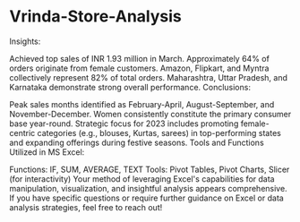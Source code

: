 # Vrinda-Store-Analysis
Insights:

Achieved top sales of INR 1.93 million in March.
Approximately 64% of orders originate from female customers.
Amazon, Flipkart, and Myntra collectively represent 82% of total orders.
Maharashtra, Uttar Pradesh, and Karnataka demonstrate strong overall performance.
Conclusions:

Peak sales months identified as February-April, August-September, and November-December.
Women consistently constitute the primary consumer base year-round.
Strategic focus for 2023 includes promoting female-centric categories (e.g., blouses, Kurtas, sarees) in top-performing states and expanding offerings during festive seasons.
Tools and Functions Utilized in MS Excel:

Functions: IF, SUM, AVERAGE, TEXT
Tools: Pivot Tables, Pivot Charts, Slicer (for interactivity)
Your method of leveraging Excel's capabilities for data manipulation, visualization, and insightful analysis appears comprehensive. If you have specific questions or require further guidance on Excel or data analysis strategies, feel free to reach out!
